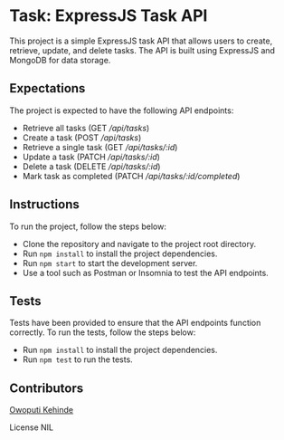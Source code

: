 # Task: ExpressJS Task API
This project is a simple ExpressJS task API that allows users to create, retrieve, update, and delete tasks. The API is built using ExpressJS and MongoDB for data storage.

## Expectations
The project is expected to have the following API endpoints:

- Retrieve all tasks (GET _/api/tasks_)
- Create a task (POST _/api/tasks_)
- Retrieve a single task (GET _/api/tasks/:id_)
- Update a task (PATCH _/api/tasks/:id_)
- Delete a task (DELETE _/api/tasks/:id_)
- Mark task as completed (PATCH _/api/tasks/:id/completed_)
## Instructions
To run the project, follow the steps below:

- Clone the repository and navigate to the project root directory.
- Run `npm install` to install the project dependencies.
- Run `npm start` to start the development server.
- Use a tool such as Postman or Insomnia to test the API endpoints.
## Tests
Tests have been provided to ensure that the API endpoints function correctly. To run the tests, follow the steps below:

- Run `npm install` to install the project dependencies.
- Run `npm test` to run the tests.
## Contributors
[Owoputi Kehinde](https://github.com/sirkenedy)

License
NIL
